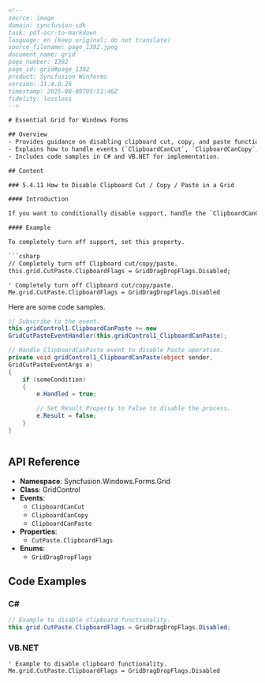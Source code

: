 ```html
<!--
source: image
domain: syncfusion-sdk
task: pdf-ocr-to-markdown
language: en (keep original; do not translate)
source_filename: page_1392.jpeg
document_name: grid
page_number: 1392
page_id: grid#page_1392
product: Syncfusion Winforms
version: 11.4.0.26
timestamp: 2025-08-09T05:51:46Z
fidelity: lossless
-->

# Essential Grid for Windows Forms

## Overview
- Provides guidance on disabling clipboard cut, copy, and paste functionality in a Grid.
- Explains how to handle events (`ClipboardCanCut`, `ClipboardCanCopy`, `ClipboardCanPaste`) to conditionally or completely disable clipboard support.
- Includes code samples in C# and VB.NET for implementation.

## Content

### 5.4.11 How to Disable Clipboard Cut / Copy / Paste in a Grid

#### Introduction

If you want to conditionally disable support, handle the `ClipboardCanCut` / `ClipboardCanCopy` / `ClipboardCanPaste` events and cancel the events by setting the `e.Handled` to `True` and `e.Result` to `False` under the desired conditions.

#### Example

To completely turn off support, set this property.

```csharp
// Completely turn off Clipboard cut/copy/paste.
this.grid.CutPaste.ClipboardFlags = GridDragDropFlags.Disabled;
```

```vb.net
' Completely turn off Clipboard cut/copy/paste.
Me.grid.CutPaste.ClipboardFlags = GridDragDropFlags.Disabled
```

Here are some code samples.

```csharp
// Subscribe to the event.
this.gridControl1.ClipboardCanPaste += new
GridCutPasteEventHandler(this.gridControl1_ClipboardCanPaste);

// Handle ClipboardCanPaste event to disable Paste operation.
private void gridControl1_ClipboardCanPaste(object sender,
GridCutPasteEventArgs e)
{
    if (someCondition)
    {
        e.Handled = true;

        // Set Result Property to False to disable the process.
        e.Result = false;
    }
}
```

```vb.net
```

## API Reference

- **Namespace**: Syncfusion.Windows.Forms.Grid
- **Class**: GridControl
- **Events**:
  - `ClipboardCanCut`
  - `ClipboardCanCopy`
  - `ClipboardCanPaste`
- **Properties**:
  - `CutPaste.ClipboardFlags`
- **Enums**:
  - `GridDragDropFlags`

## Code Examples

### C#

```csharp
// Example to disable clipboard functionality.
this.grid.CutPaste.ClipboardFlags = GridDragDropFlags.Disabled;
```

### VB.NET

```vb.net
' Example to disable clipboard functionality.
Me.grid.CutPaste.ClipboardFlags = GridDragDropFlags.Disabled
```

<!-- tags: [grid,clipboard,disable,syncfusion,winforms,code-samples,events,supported,properties,document管理系统] keywords: [grid,clipboard,events,conditionally,completely,disable,support,code_samples,gridcontrol,cancel,process] -->
```